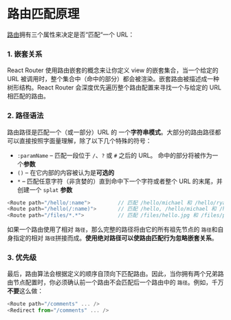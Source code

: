 # 路由匹配原理

[路由](http://react-guide.github.io/react-router-cn/docs/guides/basics/docs/Glossary.md#route)拥有三个属性来决定是否“匹配“一个 URL：

### 1. 嵌套关系

React Router 使用路由嵌套的概念来让你定义 view 的嵌套集合，当一个给定的 URL 被调用时，整个集合中（命中的部分）都会被渲染。嵌套路由被描述成一种树形结构。React Router 会深度优先遍历整个路由配置来寻找一个与给定的 URL 相匹配的路由。

### 2. 路径语法

路由路径是匹配一个（或一部分）URL 的 一个**字符串模式**。大部分的路由路径都可以直接按照字面量理解，除了以下几个特殊的符号：

- `:paramName` – 匹配一段位于 `/`、`?` 或 `#` 之后的 URL。 命中的部分将被作为一个**参数**
- `()` – 在它内部的内容被认为是**可选的**
- `*` – 匹配任意字符（非贪婪的）直到命中下一个字符或者整个 URL 的末尾，并创建一个 `splat` **参数**

```js
<Route path="/hello/:name">         // 匹配 /hello/michael 和 /hello/ryan
<Route path="/hello(/:name)">       // 匹配 /hello, /hello/michael 和 /hello/ryan
<Route path="/files/*.*">           // 匹配 /files/hello.jpg 和 /files/path/to/hello.jpg
```

如果一个路由使用了相对 `路径`，那么完整的路径将由它的所有祖先节点的 `路径`和自身指定的相对 `路径`拼接而成。**使用绝对路径可以使路由匹配行为忽略嵌套关系**。

### 3. 优先级

最后，路由算法会根据定义的顺序自顶向下匹配路由。因此，当你拥有两个兄弟路由节点配置时，你必须确认前一个路由不会匹配后一个路由中的 `路径`。例如，千万**不要**这么做：

```js
<Route path="/comments" ... />
<Redirect from="/comments" ... />
```
